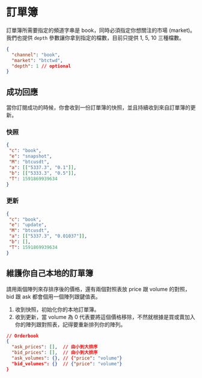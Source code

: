 # 訂單簿

訂單簿所需要指定的頻道字串是 book，同時必須指定你想關注的市場 (market)。
我們也提供 `depth` 參數讓你拿到指定的檔數，目前只提供 1, 5, 10 三種檔數。

```json
{
  "channel": "book",
  "market": "btctwd",
  "depth": 1 // optional
}
```

## 成功回應
當你訂閱成功的時候，你會收到一份訂單簿的快照，並且持續收到來自訂單簿的更新。

### 快照
```json
{
 "c": "book",
 "e": "snapshot",
 "M": "btcusdt",
 "a": [["5337.3", "0.1"]],
 "b": [["5333.3", "0.5"]],
 "T": 1591869939634
}
```

### 更新
```json
{
 "c": "book",
 "e": "update",
 "M": "btcusdt",
 "a": [["5337.3", "0.01037"]],
 "b": [],
 "T": 1591869939634
}
```

## 維護你自己本地的訂單簿

請用兩個陣列來存排序後的價格，還有兩個對照表放 price 跟 volume 的對照，bid 跟 ask 都會個用一個陣列跟鍵值表。

1. 收到快照，初始化你的本地訂單簿。
2. 收到更新，當 volume 為 0 代表要將這個價格移除，不然就根據是買或賣加入你的陣列跟對照表，記得要重新排列你的陣列。

```json
// Orderbook
{
  "ask_prices": [],  // 由小到大排序
  "bid_prices": [],  // 由小到大排序
  "ask_volumes": {}, // {"price": "volume"}
  "bid_volumes": {}  // {"price": "volume"}
}
```
